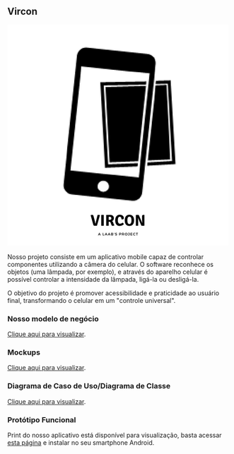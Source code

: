 ## Vircon

![Alt Text](https://raw.githubusercontent.com/projetopbj/vircon/master/logo.png)

Nosso projeto consiste em um aplicativo mobile capaz de controlar componentes utilizando a câmera do celular. O software reconhece os objetos (uma lâmpada, por exemplo), e através do aparelho celular é possível controlar a intensidade da lâmpada, ligá-la ou desligá-la.

O objetivo do projeto é promover acessibilidade e praticidade ao usuário final, transformando o celular em um "controle universal".

### Nosso modelo de negócio

[Clique aqui para visualizar](https://raw.githubusercontent.com/projetopbj/vircon/master/canvas.jpg).

### Mockups

[Clique aqui para visualizar](https://raw.githubusercontent.com/projetopbj/vircon/master/mockup.PNG).

### Diagrama de Caso de Uso/Diagrama de Classe

[Clique aqui para visualizar](https://raw.githubusercontent.com/projetopbj/vircon/master/useCase_ClassDiagram.png).

### Protótipo Funcional

Print do nosso aplicativo está disponível para visualização, basta acessar [esta página](https://raw.githubusercontent.com/projetopbj/vircon/master/vircon.png) e instalar no seu smartphone Android.
